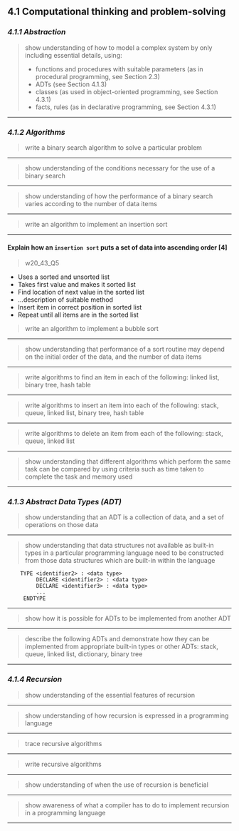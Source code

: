 4.1 Computational thinking and problem-solving
----------------------------------------------

### ***4.1.1 Abstraction***

> show understanding of how to model a complex system by only including essential details, using:
> - functions and procedures with suitable parameters (as in procedural programming, see Section 2.3)
> - ADTs (see Section 4.1.3)
> - classes (as used in object-oriented programming, see Section 4.3.1)
> - facts, rules (as in declarative programming, see Section 4.3.1)
---

### ***4.1.2 Algorithms***

> write a binary search algorithm to solve a particular problem
---

> show understanding of the conditions necessary for the use of a binary search
---

> show understanding of how the performance of a binary search varies according to the number of data items
---

> write an algorithm to implement an insertion sort
---

#### Explain how an `insertion sort` puts a set of data into ascending order \[4\]
> w20_43_Q5

- Uses a sorted and unsorted list
- Takes first value and makes it sorted list
- Find location of next value in the sorted list
- ...description of suitable method
- Insert item in correct position in sorted list
- Repeat until all items are in the sorted list

> write an algorithm to implement a bubble sort
---

> show understanding that performance of a sort routine may depend on the initial order of the data, and the number of data items
---

> write algorithms to find an item in each of the following:   linked list, binary tree, hash table
---

> write algorithms to insert an item into each of the following: stack, queue, linked list, binary tree, hash table
---

> write algorithms to delete an item from each of the following: stack, queue, linked list
---

> show understanding that different algorithms which perform the same task can be compared by using criteria such as time taken to complete the task and memory used
---

### ***4.1.3 Abstract Data Types (ADT)***

> show understanding that an ADT is a collection of data, and a set of operations on those data
---

> show understanding that data structures not available as built-in types in a particular programming language need to be constructed from those data structures which are built-in within the language
```
    TYPE <identifier2> : <data type>
         DECLARE <identifier2> : <data type>
         DECLARE <identifier3> : <data type>
         ...
     ENDTYPE                     
```
---

> show how it is possible for ADTs to be implemented from another ADT
---

> describe the following ADTs and demonstrate how they can be implemented from appropriate built-in types or other ADTs: stack, queue, linked list, dictionary, binary tree
---

### ***4.1.4 Recursion***

> show understanding of the essential features of recursion
---

> show understanding of how recursion is expressed in a programming language
---

> trace recursive algorithms
---

> write recursive algorithms
---

> show understanding of when the use of recursion is beneficial
---

> show awareness of what a compiler has to do to implement recursion in a programming language
---